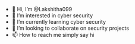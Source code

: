 - 👋 Hi, I’m @Lakshitha099
- 👀 I’m interested in cyber security
- 🌱 I’m currently learning cyber security  
- 💞️ I’m looking to collaborate on security projects 
- 📫 How to reach me simply say hi

<!---
Lakshitha099/Lakshitha099 is a ✨ special ✨ repository because its `README.md` (this file) appears on your GitHub profile.
You can click the Preview link to take a look at your changes.
--->
